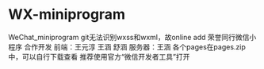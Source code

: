 # WX-miniprogram
WeChat_miniprogram
git无法识别wxss和wxml，故online add
荣誉同行微信小程序
合作开发
前端：王元淳 王涵 舒涵
服务器：王涵
各个pages在pages.zip中，可以自行下载查看
推荐使用官方“微信开发者工具”打开
